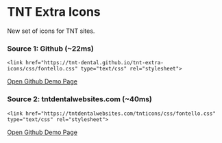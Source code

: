 # TNT Extra Icons

New set of icons for TNT sites.

### Source 1: Github (~22ms)

    <link href="https://tnt-dental.github.io/tnt-extra-icons/css/fontello.css" type="text/css" rel="stylesheet">

[Open Github Demo Page](https://tnt-dental.github.io/tnt-extra-icons/demo.html "View Demo")

### Source 2: tntdentalwebsites.com (~40ms)

    <link href="https://tntdentalwebsites.com/tnticons/css/fontello.css" type="text/css" rel="stylesheet">

[Open Github Demo Page](https://www.tntdentalwebsites.com/tnticons/demo.html "View Demo")
